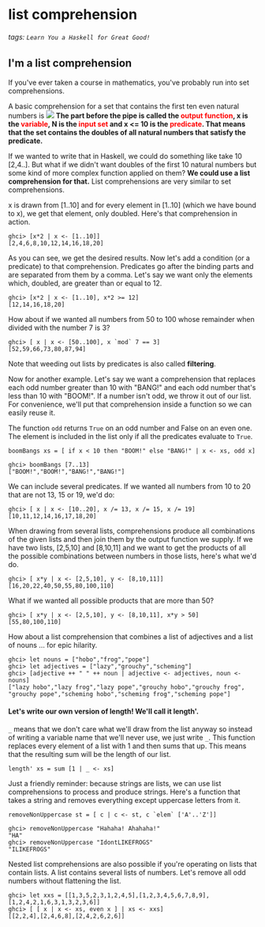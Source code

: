 # list comprehension
###### tags: `Learn You a Haskell for Great Good!`

## I'm a list comprehension
If you've ever taken a course in mathematics, you've probably run into set comprehensions.

A basic comprehension for a set that contains the first ten even natural numbers is
![](https://i.imgur.com/cLoGJHv.png)
**The part before the pipe is called the <font color="red">output function</font>, x is the <font color="red">variable</font>, N is the <font color="red">input set</font> and x <= 10 is the <font color="red">predicate</font>. That means that the set contains the doubles of all natural numbers that satisfy the predicate.**


If we wanted to write that in Haskell, we could do something like take 10 [2,4..]. But what if we didn't want doubles of the first 10 natural numbers but some kind of more complex function applied on them? **We could use a list comprehension for that.** List comprehensions are very similar to set comprehensions.

x is drawn from [1..10] and for every element in [1..10] (which we have bound to x), we get that element, only doubled. Here's that comprehension in action.

```haskell=
ghci> [x*2 | x <- [1..10]]  
[2,4,6,8,10,12,14,16,18,20]
```

As you can see, we get the desired results. Now let's add a condition (or a predicate) to that comprehension. Predicates go after the binding parts and are separated from them by a comma. Let's say we want only the elements which, doubled, are greater than or equal to 12.
```haskell=
ghci> [x*2 | x <- [1..10], x*2 >= 12]  
[12,14,16,18,20] 
```

How about if we wanted all numbers from 50 to 100 whose remainder when divided with the number 7 is 3?
```haskell=
ghci> [ x | x <- [50..100], x `mod` 7 == 3]  
[52,59,66,73,80,87,94]   
```

Note that weeding out lists by predicates is also called **filtering**.

Now for another example. Let's say we want a comprehension that replaces each odd number greater than 10 with "BANG!" and each odd number that's less than 10 with "BOOM!". If a number isn't odd, we throw it out of our list. For convenience, we'll put that comprehension inside a function so we can easily reuse it.

The function `odd` returns `True` on an odd number and False on an even one. The element is included in the list only if all the predicates evaluate to `True`.
```haskell=
boomBangs xs = [ if x < 10 then "BOOM!" else "BANG!" | x <- xs, odd x]  

ghci> boomBangs [7..13]  
["BOOM!","BOOM!","BANG!","BANG!"]
```
We can include several predicates. If we wanted all numbers from 10 to 20 that are not 13, 15 or 19, we'd do:
```haskell=
ghci> [ x | x <- [10..20], x /= 13, x /= 15, x /= 19]  
[10,11,12,14,16,17,18,20] 
```

When drawing from several lists, comprehensions produce all combinations of the given lists and then join them by the output function we supply. If we have two lists, [2,5,10] and [8,10,11] and we want to get the products of all the possible combinations between numbers in those lists, here's what we'd do.
```haskell=
ghci> [ x*y | x <- [2,5,10], y <- [8,10,11]]  
[16,20,22,40,50,55,80,100,110]  
```

What if we wanted all possible products that are more than 50?
```haskell=
ghci> [ x*y | x <- [2,5,10], y <- [8,10,11], x*y > 50]  
[55,80,100,110]
```

How about a list comprehension that combines a list of adjectives and a list of nouns … for epic hilarity.
```haskell=
ghci> let nouns = ["hobo","frog","pope"]  
ghci> let adjectives = ["lazy","grouchy","scheming"]  
ghci> [adjective ++ " " ++ noun | adjective <- adjectives, noun <- nouns]  
["lazy hobo","lazy frog","lazy pope","grouchy hobo","grouchy frog",  
"grouchy pope","scheming hobo","scheming frog","scheming pope"]  
```

#### Let's write our own version of length! We'll call it length'.

`_` means that we don't care what we'll draw from the list anyway so instead of writing a variable name that we'll never use, we just write `_`. This function replaces every element of a list with 1 and then sums that up. This means that the resulting sum will be the length of our list.
```haskell=
length' xs = sum [1 | _ <- xs] 
```

Just a friendly reminder: because strings are lists, we can use list comprehensions to process and produce strings. Here's a function that takes a string and removes everything except uppercase letters from it.
```haskell=
removeNonUppercase st = [ c | c <- st, c `elem` ['A'..'Z']]

ghci> removeNonUppercase "Hahaha! Ahahaha!"  
"HA"  
ghci> removeNonUppercase "IdontLIKEFROGS"  
"ILIKEFROGS"  
```

Nested list comprehensions are also possible if you're operating on lists that contain lists. A list contains several lists of numbers. Let's remove all odd numbers without flattening the list.
```haskell=
ghci> let xxs = [[1,3,5,2,3,1,2,4,5],[1,2,3,4,5,6,7,8,9],[1,2,4,2,1,6,3,1,3,2,3,6]]  
ghci> [ [ x | x <- xs, even x ] | xs <- xxs]  
[[2,2,4],[2,4,6,8],[2,4,2,6,2,6]]  
```